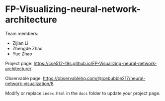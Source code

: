 
# FP-Visualizing-neural-network-architecture
Team members:  
* Zijian Li  
* Zhengde Zhao  
* Yue Zhao

Project page: https://cse512-19s.github.io/FP-Visualizing-neural-network-architecture/  

Observable page: https://observablehq.com/@icebubble217/neural-network-visualization/8

Modify or replace `index.html` in the `docs` folder to update your project page.
